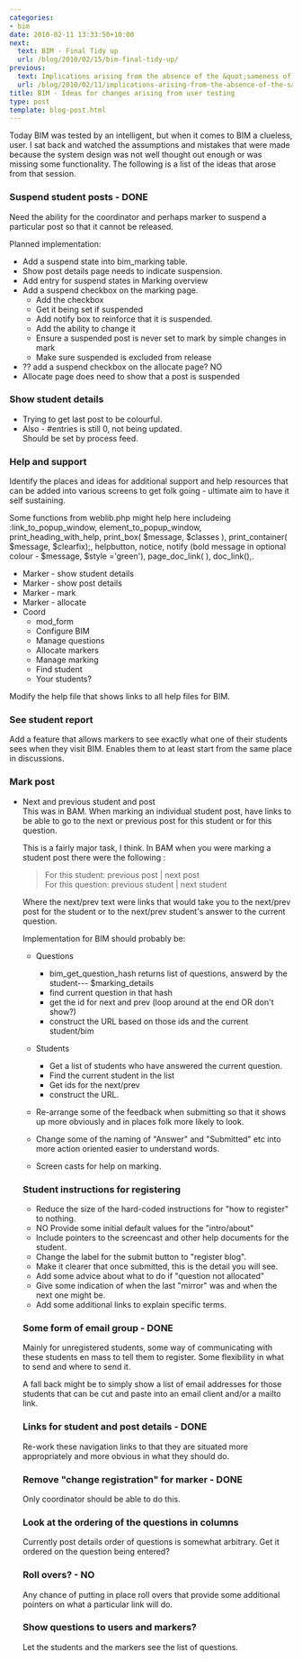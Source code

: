 ```yaml
---
categories:
- bim
date: 2010-02-11 13:33:50+10:00
next:
  text: BIM - Final Tidy up
  url: /blog/2010/02/15/bim-final-tidy-up/
previous:
  text: Implications arising from the absence of the &quot;sameness of meaning&quot;
  url: /blog/2010/02/11/implications-arising-from-the-absence-of-the-sameness-of-meaning/
title: BIM - Ideas for changes arising from user testing
type: post
template: blog-post.html
---
```

Today BIM was tested by an intelligent, but when it comes to BIM a clueless, user. I sat back and watched the assumptions and mistakes that were made because the system design was not well thought out enough or was missing some functionality. The following is a list of the ideas that arose from that session.

### Suspend student posts - DONE

Need the ability for the coordinator and perhaps marker to suspend a particular post so that it cannot be released.

Planned implementation:

- Add a suspend state into bim\_marking table.
- Show post details page needs to indicate suspension.
- Add entry for suspend states in Marking overview
- Add a suspend checkbox on the marking page.
    - Add the checkbox
    - Get it being set if suspended
    - Add notify box to reinforce that it is suspended.
    - Add the ability to change it
    - Ensure a suspended post is never set to mark by simple changes in mark
    - Make sure suspended is excluded from release
- ?? add a suspend checkbox on the allocate page? NO
- Allocate page does need to show that a post is suspended

### Show student details

- Trying to get last post to be colourful.
- Also - #entries is still 0, not being updated.  
    Should be set by process feed.

### Help and support

Identify the places and ideas for additional support and help resources that can be added into various screens to get folk going - ultimate aim to have it self sustaining.

Some functions from weblib.php might help here includeing :link\_to\_popup\_window, element\_to\_popup\_window, print\_heading\_with\_help, print\_box( $message, $classes ), print\_container( $message, $clearfix);, helpbutton, notice, notify (bold message in optional colour - $message, $style ='green'), page\_doc\_link( ), doc\_link(),.

- Marker - show student details
- Marker - show post details
- Marker - mark
- Marker - allocate
- Coord
    - mod\_form
    - Configure BIM
    - Manage questions
    - Allocate markers
    - Manage marking
    - Find student
    - Your students?

Modify the help file that shows links to all help files for BIM.

### See student report

Add a feature that allows markers to see exactly what one of their students sees when they visit BIM. Enables them to at least start from the same place in discussions.

### Mark post

- Next and previous student and post  
    This was in BAM. When marking an individual student post, have links to be able to go to the next or previous post for this student or for this question.
    
    This is a fairly major task, I think. In BAM when you were marking a student post there were the following :
    
    > For this student: previous post | next post  
    > For this question: previous student | next student
    
    Where the next/prev text were links that would take you to the next/prev post for the student or to the next/prev student's answer to the current question.
    
    Implementation for BIM should probably be:
    
    - Questions
        - bim\_get\_question\_hash returns list of questions, answerd by the student--- $marking\_details
        - find current question in that hash
        - get the id for next and prev (loop around at the end OR don't show?)
        - construct the URL based on those ids and the current student/bim
    - Students
        - Get a list of students who have answered the current question.
        - Find the current student in the list
        - Get ids for the next/prev
        - construct the URL.
    
    - Re-arrange some of the feedback when submitting so that it shows up more obviously and in places folk more likely to look.
    
    - Change some of the naming of "Answer" and "Submitted" etc into more action oriented easier to understand words.
    
    - Screen casts for help on marking.
    
    ### Student instructions for registering
    
    - Reduce the size of the hard-coded instructions for "how to register" to nothing.
    - NO Provide some initial default values for the "intro/about"
    - Include pointers to the screencast and other help documents for the student.
    - Change the label for the submit button to "register blog".
    - Make it clearer that once submitted, this is the detail you will see.
    - Add some advice about what to do if "question not allocated"
    - Give some indication of when the last "mirror" was and when the next one might be.
    - Add some additional links to explain specific terms.
    
    ### Some form of email group - DONE
    
    Mainly for unregistered students, some way of communicating with these students en mass to tell them to register. Some flexibility in what to send and where to send it.
    
    A fall back might be to simply show a list of email addresses for those students that can be cut and paste into an email client and/or a mailto link.
    
    ### Links for student and post details - DONE
    
    Re-work these navigation links to that they are situated more appropriately and more obvious in what they should do.
    
    ### Remove "change registration" for marker - DONE
    
    Only coordinator should be able to do this.
    
    ### Look at the ordering of the questions in columns
    
    Currently post details order of questions is somewhat arbitrary. Get it ordered on the question being entered?
    
    ### Roll overs? - NO
    
    Any chance of putting in place roll overs that provide some additional pointers on what a particular link will do.
    
    ### Show questions to users and markers?
    
    Let the students and the markers see the list of questions.